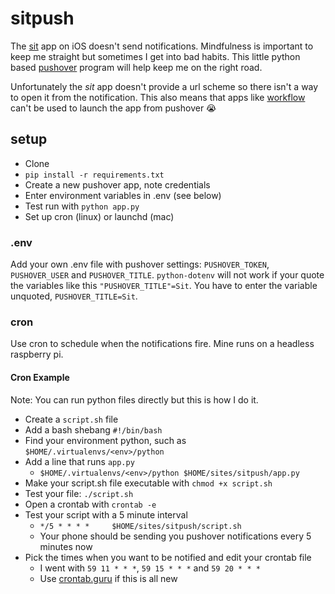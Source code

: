# sitpush
The [sit](https://itunes.apple.com/us/app/sit-a-beautiful-simple-meditation-timer/id1023238111?mt=8) app on iOS doesn't send notifications. Mindfulness is important to keep me straight but sometimes I get into bad habits. This little python based [pushover](https://pushover.net/) program will help keep me on the right road.

Unfortunately the *sit* app doesn't provide a url scheme so there isn't a way to open it from the notification. This also means that apps like [workflow](https://workflow.is/) can't be used to launch the app from pushover :sob:

## setup
+ Clone
+ `pip install -r requirements.txt`
+ Create a new pushover app, note credentials
+ Enter environment variables in .env (see below)
+ Test run with `python app.py`
+ Set up cron (linux) or launchd (mac)

### .env
Add your own .env file with pushover settings: `PUSHOVER_TOKEN`, `PUSHOVER_USER` and `PUSHOVER_TITLE`. `python-dotenv` will not work if your quote the variables like this `"PUSHOVER_TITLE"=Sit`. You have to enter the variable unquoted, `PUSHOVER_TITLE=Sit`.

### cron
Use cron to schedule when the notifications fire. Mine runs on a headless raspberry pi.

#### Cron Example
Note: You can run python files directly but this is how I do it.

+ Create a `script.sh` file
+ Add a bash shebang `#!/bin/bash`
+ Find your environment python, such as `$HOME/.virtualenvs/<env>/python`
+ Add a line that runs `app.py`
    + `$HOME/.virtualenvs/<env>/python $HOME/sites/sitpush/app.py`
+ Make your script.sh file executable with `chmod +x script.sh`
+ Test your file: `./script.sh`
+ Open a crontab with `crontab -e`
+ Test your script with a 5 minute interval
    + `*/5 * * * *     $HOME/sites/sitpush/script.sh`
    + Your phone should be sending you pushover notifications every 5 minutes now
+ Pick the times when you want to be notified and edit your crontab file
    + I went with `59 11 * * *`, `59 15 * * *` and `59 20 * * *`
    + Use [crontab.guru](https://crontab.guru/) if this is all new
